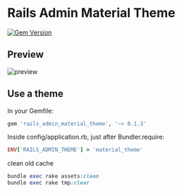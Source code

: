 
Rails Admin Material Theme
=======

[![Gem Version](https://badge.fury.io/rb/rails_admin_material_theme.svg)](https://badge.fury.io/rb/rails_admin_material_theme)

Preview
--------

![preview](http://i.imgur.com/5HdilVP.png)

Use a theme
--------

In your Gemfile:

```ruby
gem 'rails_admin_material_theme', '~> 0.1.3'
```

Inside config/application.rb, just after Bundler.require:

```ruby
ENV['RAILS_ADMIN_THEME'] = 'material_theme'
```

clean old cache

```ruby
bundle exec rake assets:clean
bundle exec rake tmp:clear
```
